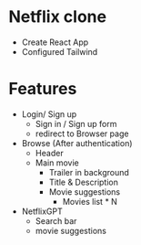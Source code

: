 # Netflix clone

- Create React App
- Configured Tailwind


# Features

- Login/ Sign up 
    - Sign in / Sign up form
    - redirect to Browser page 
- Browse (After authentication)
    - Header
    - Main movie
        - Trailer in background
        - Title & Description
        - Movie suggestions
            - Movies list * N
- NetflixGPT
    - Search bar
    - movie suggestions 